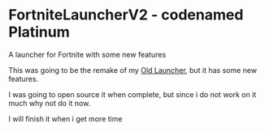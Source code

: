 # FortniteLauncherV2 - codenamed Platinum
A launcher for Fortnite with some new features 

This was going to be the remake of my [Old Launcher](https://github.com/Jurij15/FortniteLauncher), but 
it has some new features.

I was going to open source it when complete, but since i do not work on it much why not do it now.

I will finish it when i get more time
